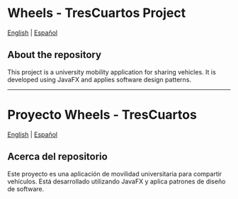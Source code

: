 # Wheels - TresCuartos Project
[English](#wheeltrescuartos_project) | [Español](#proyecto-wheels---trescuartos)

## About the repository
This project is a university mobility application for sharing vehicles. It is developed using JavaFX and applies software design patterns.

---

# Proyecto Wheels - TresCuartos
[English](#wheeltrescuartos_project) | [Español](#proyecto-wheels---trescuartos)

## Acerca del repositorio
Este proyecto es una aplicación de movilidad universitaria para compartir vehículos. Está desarrollado utilizando JavaFX y aplica patrones de diseño de software.
